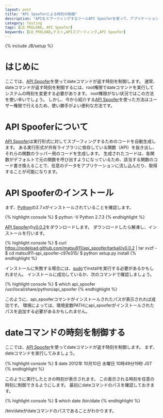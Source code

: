 ```yaml
---
layout: post
title: "API Spooferによる時刻の制御"
description: "APIをスプーフィングするツールAPI Spooferを使って、アプリケーションの時刻を制御します"
category: Testing
tags: [LD_PRELOAD, API Spoofer]
keywords: [LD_PRELOAD,テスト,APIスプーフィング,API Spoofer]
---
```

{% include JB/setup %}

# はじめに
ここでは、[API Spoofer](http://github.com/matsu911/api_spoofer)を使ってdateコマンドが返す時刻を制御します。
通常、dateコマンドが返す時刻を制御するには、root権限でdateコマンドを実行してシステムの時刻を変更する必要があります。
root権限がない状況ではこの方法を使い辛いでしょう。
しかし、今から紹介する[API Spoofer](http://github.com/matsu911/api_spoofer)を使った方法はユーザー権限で行えるため、使い勝手がよい便利な方法です。

# API Spooferについて
[API Spoofer](http://github.com/matsu911/api_spoofer)は実行形式に対してスプーフィングするためのコードを自動生成します。
ある実行形式が共有ライブラリに依存している関数（API）を抜き出し、それらの関数のラッパー用のコードを生成します。
生成されたコードは、各関数がデフォルトで元の関数を呼び出すようになっているため、該当する関数のコード書き換えることで、任意のデータをアプリケーションに流し込んだり、取得することが可能になります。

# API Spooferのインストール
まず、[Python](http://www.python.org/)の2.7.xがインストールされていることを確認します。

{% highlight console %}
$ python -V
Python 2.7.3
{% endhighlight %}

[API Spoofer](http://github.com/matsu911/api_spoofer)の[v0.0.2](https://github.com/matsu911/api_spoofer/zipball/v0.0.2)をダウンロードします。
ダウンロードしたら解凍し、インストールを行います。

{% highlight console %}
$ curl https://nodeload.github.com/matsu911/api_spoofer/tarball/v0.0.2 | tar xvzf -
$ cd matsu911-api_spoofer-c97e315/
$ python setup.py install
{% endhighlight %}

インストールに失敗する場合には、[sudo](http://linuxjm.sourceforge.jp/html/sudo/man8/sudo.8.html)でinstallを実行する必要があるかもしれません。
インストールに成功しているか、次のコマンドで確認しましょう。

{% highlight console %}
$ which api_spoofer
/usr/local/share/python/api_spoofer
{% endhighlight %}

このように、api_spooferコマンドがインストールされたパスが表示されれば成功です。
環境によっては、環境変数PATHにapi_spooferがインストールされたパスを追加する必要があるかもしれません。

# dateコマンドの時刻を制御する
ここでは、[API Spoofer](http://github.com/matsu911/api_spoofer)を使ってdateコマンドが返す時刻を制御します。
まず、dateコマンドを実行してみましょう。

{% highlight console %}
$ date
2012年 10月10日 水曜日 10時49分19秒 JST
{% endhighlight %}

このように実行したときの時刻が表示されます。
この表示される時刻を任意の時刻に制御できるようにします。
最初にdateコマンドのパスを確認しておきます。

{% highlight console %}
$ which date
/bin/date
{% endhighlight %}

/bin/dateがdateコマンドのパスであることがわかります。
